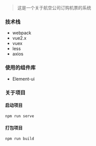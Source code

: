 > 这是一个关于航空公司订购机票的系统

### 技术栈

- webpack
- vue2.x
- vuex
- less
- axios

### 使用的组件库

- Element-ui

### 关于项目

#### 启动项目

```powershell
npm run serve
```

#### 打包项目

```powershell
npm run build
```
